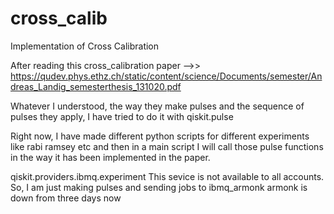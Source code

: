 # cross_calib
Implementation of Cross Calibration

After reading this cross_calibration paper -->> https://qudev.phys.ethz.ch/static/content/science/Documents/semester/Andreas_Landig_semesterthesis_131020.pdf

Whatever I understood, the way they make pulses and the sequence of pulses they apply, I have tried to do it with qiskit.pulse

Right now, I have made different python scripts for different experiments like rabi ramsey etc and then in a main script I will call those
pulse functions in the way it has been implemented in the paper.

qiskit.providers.ibmq.experiment
This sevice is not available to all accounts.
So, I am just making pulses and sending jobs to ibmq_armonk
armonk is down from three days now
